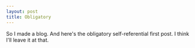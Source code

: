 ```yaml
---
layout: post
title: Obligatory
---
```


So I made a blog.  And here's the obligatory self-referential first post.  I think I'll leave it at that.
